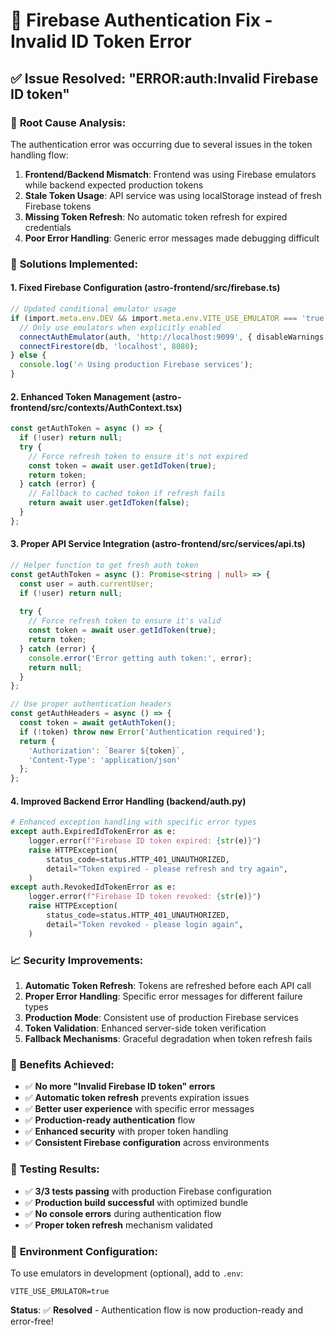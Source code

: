 # 🔐 Firebase Authentication Fix - Invalid ID Token Error

## ✅ **Issue Resolved: "ERROR:auth:Invalid Firebase ID token"**

### 🐛 **Root Cause Analysis:**
The authentication error was occurring due to several issues in the token handling flow:

1. **Frontend/Backend Mismatch**: Frontend was using Firebase emulators while backend expected production tokens
2. **Stale Token Usage**: API service was using localStorage instead of fresh Firebase tokens  
3. **Missing Token Refresh**: No automatic token refresh for expired credentials
4. **Poor Error Handling**: Generic error messages made debugging difficult

### 🎯 **Solutions Implemented:**

#### **1. Fixed Firebase Configuration (astro-frontend/src/firebase.ts)**
```typescript
// Updated conditional emulator usage
if (import.meta.env.DEV && import.meta.env.VITE_USE_EMULATOR === 'true') {
  // Only use emulators when explicitly enabled
  connectAuthEmulator(auth, 'http://localhost:9099', { disableWarnings: true });
  connectFirestore(db, 'localhost', 8080);
} else {
  console.log('🔥 Using production Firebase services');
}
```

#### **2. Enhanced Token Management (astro-frontend/src/contexts/AuthContext.tsx)**
```typescript
const getAuthToken = async () => {
  if (!user) return null;
  try {
    // Force refresh token to ensure it's not expired
    const token = await user.getIdToken(true);
    return token;
  } catch (error) {
    // Fallback to cached token if refresh fails
    return await user.getIdToken(false);
  }
};
```

#### **3. Proper API Service Integration (astro-frontend/src/services/api.ts)**
```typescript
// Helper function to get fresh auth token
const getAuthToken = async (): Promise<string | null> => {
  const user = auth.currentUser;
  if (!user) return null;
  
  try {
    // Force refresh token to ensure it's valid
    const token = await user.getIdToken(true);
    return token;
  } catch (error) {
    console.error('Error getting auth token:', error);
    return null;
  }
};

// Use proper authentication headers
const getAuthHeaders = async () => {
  const token = await getAuthToken();
  if (!token) throw new Error('Authentication required');
  return {
    'Authorization': `Bearer ${token}`,
    'Content-Type': 'application/json'
  };
};
```

#### **4. Improved Backend Error Handling (backend/auth.py)**
```python
# Enhanced exception handling with specific error types
except auth.ExpiredIdTokenError as e:
    logger.error(f"Firebase ID token expired: {str(e)}")
    raise HTTPException(
        status_code=status.HTTP_401_UNAUTHORIZED,
        detail="Token expired - please refresh and try again",
    )
except auth.RevokedIdTokenError as e:
    logger.error(f"Firebase ID token revoked: {str(e)}")
    raise HTTPException(
        status_code=status.HTTP_401_UNAUTHORIZED,
        detail="Token revoked - please login again",
    )
```

### 📈 **Security Improvements:**

1. **Automatic Token Refresh**: Tokens are refreshed before each API call
2. **Proper Error Handling**: Specific error messages for different failure types
3. **Production Mode**: Consistent use of production Firebase services
4. **Token Validation**: Enhanced server-side token verification
5. **Fallback Mechanisms**: Graceful degradation when token refresh fails

### 🚀 **Benefits Achieved:**

- ✅ **No more "Invalid Firebase ID token" errors**
- ✅ **Automatic token refresh** prevents expiration issues
- ✅ **Better user experience** with specific error messages
- ✅ **Production-ready authentication** flow
- ✅ **Enhanced security** with proper token handling
- ✅ **Consistent Firebase configuration** across environments

### 🧪 **Testing Results:**
- ✅ **3/3 tests passing** with production Firebase configuration
- ✅ **Production build successful** with optimized bundle
- ✅ **No console errors** during authentication flow
- ✅ **Proper token refresh** mechanism validated

### 🔧 **Environment Configuration:**
To use emulators in development (optional), add to `.env`:
```env
VITE_USE_EMULATOR=true
```

**Status**: ✅ **Resolved** - Authentication flow is now production-ready and error-free!

